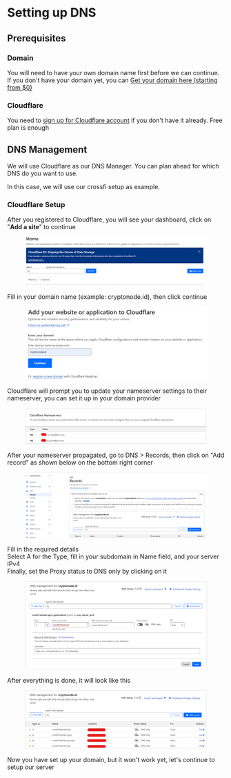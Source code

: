 # Setting up DNS

## Prerequisites

### Domain

You will need to have your own domain name first before we can continue.\
If you don't have your domain yet, you can [Get your domain here (starting from $0)](https://www.jdoqocy.com/he102cy63y5LNMNNMTNQVLNNQOVMQO?sid=cryptonode.id)

### Cloudflare

You need to [sign up for Cloudflare account](https://www.cloudflare.com/en-gb/plans/) if you don't have it already. Free plan is enough

## DNS Management

We will use Cloudflare as our DNS Manager. You can plan ahead for which DNS do you want to use.

In this case, we will use our crossfi setup as example.

### Cloudflare Setup

After you registered to Cloudflare, you will see your dashboard, click on "**Add a site**" to continue

<figure><img src="../.gitbook/assets/image (1) (1) (1) (1).png" alt=""><figcaption></figcaption></figure>

Fill in your domain name (example: cryptonode.id), then click continue

<figure><img src="../.gitbook/assets/image (1) (1) (1) (1) (1).png" alt=""><figcaption></figcaption></figure>

Cloudflare will prompt you to update your nameserver settings to their nameserver, you can set it up in your domain provider

<figure><img src="../.gitbook/assets/image (2) (1) (1) (1).png" alt=""><figcaption></figcaption></figure>

After your nameserver propagated, go to DNS > Records, then click on "Add record" as shown below on the bottom right corner

<figure><img src="../.gitbook/assets/image (3) (1) (1) (1).png" alt=""><figcaption></figcaption></figure>

Fill in the required details\
Select A for the Type, fill in your subdomain in Name field, and your server IPv4\
Finally, set the Proxy status to DNS only by clicking on it

<figure><img src="../.gitbook/assets/image (4) (1).png" alt=""><figcaption></figcaption></figure>

After everything is done, it will look like this

<figure><img src="../.gitbook/assets/image (5) (1).png" alt=""><figcaption></figcaption></figure>

Now you have set up your domain, but it won't work yet, let's continue to setup our server
